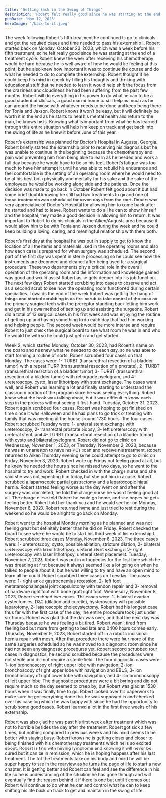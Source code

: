 ```yaml
---
title: 'Getting Back in the Swing of Things'
description: 'Robert felt really good since he was starting at the end of a treatment cycle.'
pubDate: 'Nov 12, 2023'
heroImage: '/back-to-it.jpeg'
---
```


The week following Robert’s fifth treatment he continued to go to clinicals and get the required cases and time needed to pass his externship I. Robert started back on Monday, October 23, 2023, which was a week before his fifth treatment, so he felt really good since he was starting at the end of a treatment cycle. Robert knew the week after receiving his chemotherapy would be hard because he is well aware of how he would be feeling at this point, but he also knew how important it was to continue the course and do what he needed to do to complete the externship. Robert thought if he could keep his mind in check by filling his thoughts and thinking with educational stuff that he needed to learn it would help shift the focus from the craziness and cloudiness he had been suffering from the past few months. Robert will do everything in his power to do what he can to be a good student at clinicals, a good man at home to still help as much as he can around the house with whatever needs to be done and keep being there for Tonia and Jaxson. Robert knows it won’t be easy, but it will definitely be worth it in the end as he starts to heal his mental health and return to the man, he knows he is. Knowing what is important from what he has learned through this entire situation will help him keep on track and get back into the swing of life as he knew it before June of this year.

Robert’s externship was planned for Doctor’s Hospital in Augusta, Georgia. Robert briefly started the externship prior to receiving his diagnosis but he was unable to continue in the beginning because the chemotherapy and pain was preventing him from being able to learn as he needed and work a full day because he would have to be on his feet. Robert’s fatigue was too much to have him attempt it until he was able to rebuild his endurance and feel comfortable in the setting of an operating room where he would need to be at his best both physically and mentally for his sake and the sake of the employees he would be working along side and the patients. Once the decision was made to go back in October Robert felt good about it but had some brief doubt knowing he still had two treatments to go and one of those treatments was scheduled for seven days from the start. Robert was very appreciative of Doctor’s Hospital for allowing him to come back after he started and had to leave. Robert wants to do all he can to show himself and the hospital, they made a good decision in allowing him to return. It was important to Robert to do his clinicals in the Aiken/Augusta area because it would allow him to be with Tonia and Jaxson during the week and he could keep building a loving, caring, and meaningful relationship with them both.

Robert’s first day at the hospital he was put in supply to get to know the location of all the items and materials used in the operating rooms and also how each case is prepared for when surgery was scheduled. The second part of the first day was spent in sterile processing so he could see how the instruments are deconned and cleaned after being used for a surgical procedure. These two departments play a critical role in the overall operation of the operating room and the information and knowledge gained was good and would assist Robert as he gets deeper into his job function. The next few days Robert started scrubbing into cases to observe and act as a second scrub to see how the operating room functioned during certain specialties. Towards the end of the week Robert was getting the hang of things and started scrubbing in as first scrub to take control of the case as the primary surgical tech with the preceptor standing back letting him work and get in his own method of setting up and assisting the surgeons. Robert did a total of 13 surgical cases in his first week and was enjoying the routine of getting up and having something to do each day that had him working and helping people. The second week would be more intense and require Robert to just check the surgical board to see what room he was in and who he would be with so he could just get in and get started.

Week 2, which started Monday, October 30, 2023, had Robert’s name on the board and he knew what he needed to do each day, so he was able to start forming a routine of sorts. Robert scrubbed four cases on that Monday. The cases were: 1- TURBT (transurethral resection of a bladder tumor) with a repeat TURP (transurethral resection of a prostate), 2- TURBT (transurethral resection of a bladder tumor) 3- TURBT (transurethral resection of a bladder tumor) with retrograde pyelogram, and 4- ureteroscopy. cysto, laser lithotripsy with stent exchange. The cases went well, and Robert was learning a lot and finally starting to understand the classroom portion of the program since he was seeing everything. Robert knew what the book was talking about, but it was difficult to know each step in the process without seeing it first-hand. Tuesday, October 31, 2023, Robert again scrubbed four cases. Robert was hoping to get finished on time since it was Halloween and he had plans to go trick or treating with family that was meeting at the house around 1730 hours. The four cases Robert scrubbed Tuesday were: 1- ureteral stent exchange with ureteroscopy, 2- transrectal prostate biopsy, 3- left ureteroscopy with ureteral stent, and 4- TURBT (transurethral resection of a bladder tumor) with cysto and bilateral pyelogram. Robert did not go to clinic on Wednesday, November 1, 2023, or Thursday, November 2, 2023, because he was in Charleston to have his PET scan and receive his treatment. Robert returned to Aiken Thursday evening so he could attempt to go to clinic on Friday, November 3, 2023. Robert woke up Friday not feeling good at all, but he knew he needed the hours since he missed two days, so he went to the hospital to try and work. Robert checked in with the charge nurse and she said she was not expecting him today, but she put him in a case. Robert scrubbed a laparoscopic partial gastrectomy and a laparoscopic hiatal hernia. Robert started feeling worse as the day went on and after the surgery was completed, he told the charge nurse he wasn’t feeling good at all. The charge nurse told Robert he could go home, and she hopes he gets feeling better. Robert told her thank you and he would see her on Monday, November 6, 2023. Robert returned home and just tried to rest during the weekend so he would be alright to go back on Monday.

Robert went to the hospital Monday morning as he planned and was not feeling great but definitely better than he did on Friday. Robert checked the board to see where he would be to start his third week of his externship I. Robert scrubbed three cases Monday, November 6, 2023. The three cases were: 1- ureteroscopy, cysto, possible ablation, stricture dilation, 2- bilateral ureteroscopy with laser lithotripsy, ureteral stent exchange, 3- right ureteroscopy with laser lithotripsy, ureteral stent placement. Tuesday, November 7, 2023, Robert was put in orthopedics for the first time which he was dreading at first because it always seemed like a lot going on when he talked to people about it, but he was willing to try and have an open mind to learn all he could. Robert scrubbed three cases on Tuesday. The cases were: 1- right ankle gastrocnemius recession, 2- left foot metatarsophalangeal joint capsulotomy with tendon repair, and 3- removal of hardware right foot with bone graft right foot. Wednesday, November 8, 2023, Robert scrubbed two cases. The cases were: 1- bilateral ovarian cystectomies, D&C (dilation and curette), hysteroscopy with possible laparotomy, 2- laparoscopic cholecystectomy. Robert had his longest case thus far with the first case of the day, the entire procedure took just under six hours. Robert was glad that the day was over, and that the next day was Thursday because he was feeling a bit tired. Robert wasn’t tired from feeling bad but more from getting to bed late and 0400 hours comes early. Thursday, November 9, 2023, Robert started off in a robotic incisional hernia repair with mesh. After that procedure there were four more of the same surgeries scheduled so he was moved to a diagnostic room since he had not seen any diagnostic procedures yet. Robert second scrubbed four cases in diagnostics, he second scrubbed because the procedures were not sterile and did not require a sterile field. The four diagnostic cases were: 1- ion bronchoscopy of right upper lobe with navigation, 2- ion bronchoscopy of right upper lobe with navigation and EBUS, 3- ion bronchoscopy of right lower lobe with navigation, and 4- ion bronchoscopy of left upper lobe. The diagnostic procedures were a bit boring and did not require much so the day seemed to creep by, but Robert was glad at 1530 hours when it was finally time to go. Robert looked over his paperwork to make sure he got everything done that he was supposed to and checked over his case log which he was happy with since he had the opportunity to scrub some good cases. Robert learned a lot in the first three weeks of his externship.

Robert was also glad he was past his first week after treatment which was not to horrible besides the day after the treatment. Robert got sick a few times, but nothing compared to previous weeks and his mind seems to be better with staying busy. Robert knows he is getting closer and closer to being finished with his chemotherapy treatments which he is so excited about. Robert is fine with having lymphoma and knowing it will never be cured but it can be in remission, which he is hoping happens after his last treatment. The toll the treatments take on his body and mind he will be super happy to see in the rearview as he turns the page of life to start a new chapter. It is getting better and Robert can feel and see the difference in his life so he is understanding of the situation he has gone through and will eventually find the reason behind it if there is one but until it comes out Robert will continue to do what he can and control what he can to keep shifting his life back on track to get and maintain in the swing of life.
